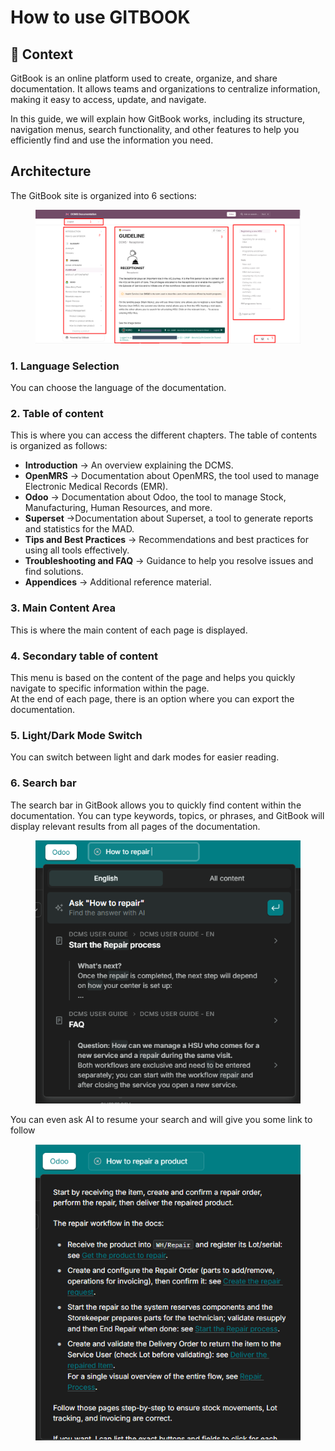 # How to use GITBOOK

## **🧭** Context&#x20;

GitBook is an online platform used to create, organize, and share documentation. It allows teams and organizations to centralize information, making it easy to access, update, and navigate.

In this guide, we will explain how GitBook works, including its structure, navigation menus, search functionality, and other features to help you efficiently find and use the information you need.

## Architecture

The GitBook site is organized into 6 sections:

<figure><img src=".gitbook/assets/image.png" alt=""><figcaption></figcaption></figure>

### **1. Language Selection**

You can choose the language of the documentation.

### **2. Table of content**

This is where you can access the different chapters. The table of contents is organized as follows:

* **Introduction** → An overview explaining the DCMS.
* **OpenMRS** → Documentation about OpenMRS, the tool used to manage Electronic Medical Records (EMR).
* **Odoo** → Documentation about Odoo, the tool to manage Stock, Manufacturing, Human Resources, and more.
* **Superset** →Documentation about Superset, a tool to generate reports and statistics for the MAD.
* **Tips and Best Practices** → Recommendations and best practices for using all tools effectively.
* **Troubleshooting and FAQ** → Guidance to help you resolve issues and find solutions.
* **Appendices** → Additional reference material.

### **3. Main Content Area**

This is where the main content of each page is displayed.

### **4. Secondary table of content**

This menu is based on the content of the page and helps you quickly navigate to specific information within the page.\
At the end of each page,  there is an option where you can export the documentation.

### **5. Light/Dark Mode Switch**

You can switch between light and dark modes for easier reading.

### 6. Search bar

The search bar in GitBook allows you to quickly find content within the documentation. You can type keywords, topics, or phrases, and GitBook will display relevant results from all pages of the documentation.&#x20;

<figure><img src=".gitbook/assets/image (369).png" alt=""><figcaption></figcaption></figure>

You can even ask AI to resume your search and will give you some link to follow

<figure><img src=".gitbook/assets/image (370).png" alt=""><figcaption></figcaption></figure>

